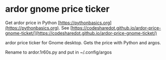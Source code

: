 # ardor gnome price ticker

Get ardor price in Python [https://pythonbasics.org](https://pythonbasics.org).
See [https://codesharedot.github.io/ardor-price-gnome-ticket/](https://codesharedot.github.io/ardor-price-gnome-ticket/)

ardor price ticker for Gnome desktop. Gets the price with Python and argos.

Rename to ardor.1r60s.py and put in ~/.config/argos
